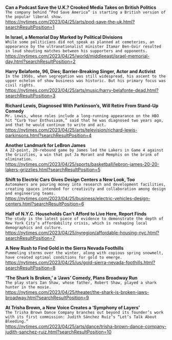 **Can a Podcast Save the U.K.? Crooked Media Takes on British Politics**\
`The company behind “Pod Save America” is starting a British version of the popular liberal show.`\
https://nytimes.com/2023/04/25/arts/pod-save-the-uk.html?searchResultPosition=1

**In Israel, a Memorial Day Marked by Political Divisions**\
`While some politicians did not speak as planned at cemeteries, an appearance by the ultranationalist minister Itamar Ben-Gvir resulted in loud shouting matches between his supporters and opponents.`\
https://nytimes.com/2023/04/25/world/middleeast/israel-memorial-day.html?searchResultPosition=2

**Harry Belafonte, 96, Dies; Barrier-Breaking Singer, Actor and Activist**\
`In the 1950s, when segregation was still widespread, his ascent to the upper echelon of show business was historic. But his primary focus was civil rights.`\
https://nytimes.com/2023/04/25/arts/music/harry-belafonte-dead.html?searchResultPosition=3

**Richard Lewis, Diagnosed With Parkinson’s, Will Retire From Stand-Up Comedy**\
`Mr. Lewis, whose roles include a long-running appearance on the HBO hit “Curb Your Enthusiasm,” said that he was diagnosed two years ago, and that he would continue to write and act.`\
https://nytimes.com/2023/04/25/arts/television/richard-lewis-parkinsons.html?searchResultPosition=4

**Another Landmark for LeBron James**\
`A 22-point, 20-rebound game by James led the Lakers in Game 4 against the Grizzlies, a win that put Ja Morant and Memphis on the brink of elimination.`\
https://nytimes.com/2023/04/25/sports/basketball/lebron-james-20-20-lakers-grizzlies.html?searchResultPosition=5

**Shift to Electric Cars Gives Design Centers a New Look, Too**\
`Automakers are pouring money into research and development facilities, creating spaces intended for creativity and collaboration among design and engineering teams.`\
https://nytimes.com/2023/04/25/business/electric-vehicles-design-centers.html?searchResultPosition=6

**Half of N.Y.C. Households Can’t Afford to Live Here, Report Finds**\
`The study is the latest piece of evidence to demonstrate the depth of New York City’s affordability crisis, which is reshaping local demographics and culture.`\
https://nytimes.com/2023/04/25/nyregion/affordable-housing-nyc.html?searchResultPosition=7

**A New Rush to Find Gold in the Sierra Nevada Foothills**\
`Pummeling storms over the winter, along with copious spring snowmelt, have created optimal conditions for gold to emerge.`\
https://nytimes.com/2023/04/25/us/gold-sierra-nevada-foothills.html?searchResultPosition=8

**‘The Shark Is Broken,’ a ‘Jaws’ Comedy, Plans Broadway Run**\
`The play stars Ian Shaw, whose father, Robert Shaw, played a shark hunter in the movie.`\
https://nytimes.com/2023/04/25/theater/the-shark-is-broken-jaws-broadway.html?searchResultPosition=9

**At Trisha Brown, a New Voice Creates a ‘Symphony of Layers’**\
`The Trisha Brown Dance Company branches out beyond its founder’s work with its first commission: Judith Sánchez Ruíz’s “Let’s Talk About Bleeding.”`\
https://nytimes.com/2023/04/25/arts/dance/trisha-brown-dance-company-judith-sanchez-ruiz.html?searchResultPosition=10


